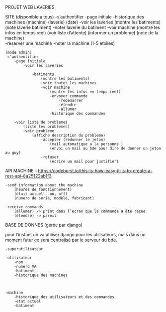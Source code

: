 PROJET WEB LAVERIES

SITE
(disponible a tous)
-s’authentifier
	-page initiale
		-historique des machines
			(machine)
			(laverie)
			(date)
		-voir les laveries
			(montre les batiments) 
			(note laverie batiment)
			-noter laverie du batiment 
			-voir machine
				(montre les infos en temps reel)
				(voir liste d’attente)
				(informer un probleme)
				(note de la machine)	
				-reserver une machine
				-noter la machine (1-5 etoiles)
								
				
	(mode admin)
	-s’authentifier
		-page initiale
			-voir les laveries
						
				-batiments	
					(montre les batiments) 
					-voir toutes les machines
					-voir machine
						(montre les infos en temps reel)
						-envoyer commande
							-redémarrer
							-étendre
							-allumer
						-historique des commandes		

		-voir liste de problemes
			(liste les problemes)
			-voir probleme
				(affiche description du probleme)
					-accepter (redonner le jeton)
						(mail automatique a la personne )
						(envoi un mail au bde pour dire de donner un jeton au guy)
					-refuser 
						(ecrire un mail pour justifier)



API MACHINE  - https://codeburst.io/this-is-how-easy-it-is-to-create-a-rest-api-8a25122ab1f3

	-send information about the machine
		(heures de fonctionnement)
		(était actuel - on, off)
		(numero de serie, modèle, fabricant)

	-receive commands 
		(allumer) -> print dans l’ecran que la commande a été reçue 
		(étendre) -> pareil


BASE DE DONNES (gérée par django)

pour l’instant on va utiliser django pour les utilisateurs, mais dans un moment futur ce sera centralisé par le serveur du bde.

	-superutilisateur

	-utilisateur
		-nom
		-numero VA
		-batiment
		-historique des machines

	

	-machine
		-historique des utilisateurs et des commandes
		-etat actuel
		-batiment






		

